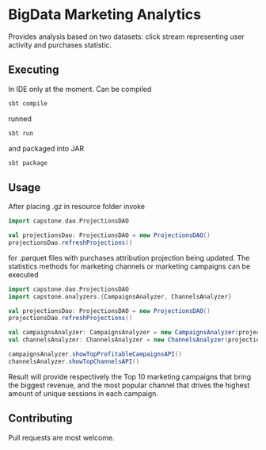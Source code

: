 # BigData Marketing Analytics

Provides analysis based on two datasets: click stream representing 
user activity and purchases statistic.

## Executing
In IDE only at the moment. Can be compiled
```bash
sbt compile
```
runned
```bash
sbt run
```
and packaged into JAR
```bash
sbt package
```

## Usage
After placing .gz in resource folder invoke 
```scala
import capstone.dao.ProjectionsDAO

val projectionsDao: ProjectionsDAO = new ProjectionsDAO()
projectionsDao.refreshProjections()
```
for .parquet files with purchases attribution projection being updated.
The statistics methods for marketing channels or marketing campaigns can
be executed
```scala
import capstone.dao.ProjectionsDAO
import capstone.analyzers.{CampaignsAnalyzer, ChannelsAnalyzer}

val projectionsDao: ProjectionsDAO = new ProjectionsDAO()
projectionsDao.refreshProjections()

val campaignsAnalyzer: CampaignsAnalyzer = new CampaignsAnalyzer(projectionsDao)
val channelsAnalyzer: ChannelsAnalyzer = new ChannelsAnalyzer(projectionsDao)

campaignsAnalyzer.showTopProfitableCampaignsAPI()
channelsAnalyzer.showTopChannelsAPI()
```
Result will provide respectively the Top 10 marketing campaigns that bring the 
biggest revenue, and the most popular channel that drives the highest amount of 
unique sessions in each campaign.

## Contributing
Pull requests are most welcome.
